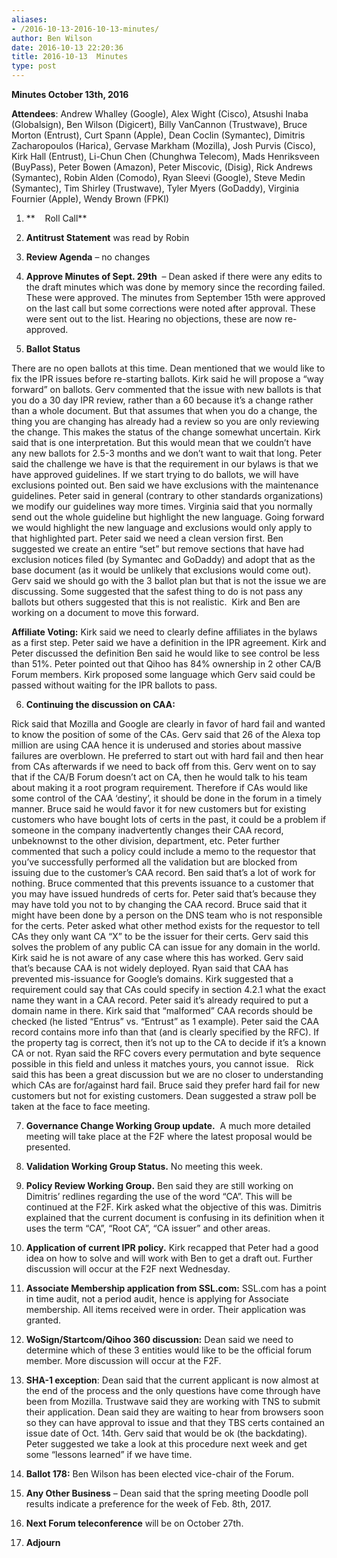 ```yaml
---
aliases:
- /2016-10-13-2016-10-13-minutes/
author: Ben Wilson
date: 2016-10-13 22:20:36
title: 2016-10-13  Minutes
type: post
---
```


**Minutes October 13th, 2016**

**Attendees**: Andrew Whalley (Google), Alex Wight (Cisco), Atsushi Inaba (Globalsign), Ben Wilson (Digicert), Billy VanCannon (Trustwave), Bruce Morton (Entrust), Curt Spann (Apple), Dean Coclin (Symantec), Dimitris Zacharopoulos (Harica), Gervase Markham (Mozilla), Josh Purvis (Cisco), Kirk Hall (Entrust), Li-Chun Chen (Chunghwa Telecom), Mads Henriksveen (BuyPass), Peter Bowen (Amazon), Peter Miscovic, (Disig), Rick Andrews (Symantec), Robin Alden (Comodo), Ryan Sleevi (Google), Steve Medin (Symantec), Tim Shirley (Trustwave), Tyler Myers (GoDaddy), Virginia Fournier (Apple), Wendy Brown (FPKI)

1. **    Roll Call**

1. **Antitrust Statement** was read by Robin

1. **Review Agenda** – no changes

1. **Approve Minutes of Sept. 29th**  – Dean asked if there were any edits to the draft minutes which was done by memory since the recording failed. These were approved. The minutes from September 15th were approved on the last call but some corrections were noted after approval. These were sent out to the list. Hearing no objections, these are now re-approved.

1. **Ballot Status**

There are no open ballots at this time. Dean mentioned that we would like to fix the IPR issues before re-starting ballots. Kirk said he will propose a “way forward” on ballots. Gerv commented that the issue with new ballots is that you do a 30 day IPR review, rather than a 60 because it’s a change rather than a whole document. But that assumes that when you do a change, the thing you are changing has already had a review so you are only reviewing the change. This makes the status of the change somewhat uncertain. Kirk said that is one interpretation. But this would mean that we couldn’t have any new ballots for 2.5-3 months and we don’t want to wait that long. Peter said the challenge we have is that the requirement in our bylaws is that we have approved guidelines. If we start trying to do ballots, we will have exclusions pointed out. Ben said we have exclusions with the maintenance guidelines. Peter said in general (contrary to other standards organizations) we modify our guidelines way more times. Virginia said that you normally send out the whole guideline but highlight the new language. Going forward we would highlight the new language and exclusions would only apply to that highlighted part. Peter said we need a clean version first. Ben suggested we create an entire “set” but remove sections that have had exclusion notices filed (by Symantec and GoDaddy) and adopt that as the base document (as it would be unlikely that exclusions would come out). Gerv said we should go with the 3 ballot plan but that is not the issue we are discussing. Some suggested that the safest thing to do is not pass any ballots but others suggested that this is not realistic.  Kirk and Ben are working on a document to move this forward.

**Affiliate Voting:** Kirk said we need to clearly define affiliates in the bylaws as a first step. Peter said we have a definition in the IPR agreement. Kirk and Peter discussed the definition Ben said he would like to see control be less than 51%. Peter pointed out that Qihoo has 84% ownership in 2 other CA/B Forum members. Kirk proposed some language which Gerv said could be passed without waiting for the IPR ballots to pass.

6. **Continuing the discussion on CAA:**

Rick said that Mozilla and Google are clearly in favor of hard fail and wanted to know the position of some of the CAs. Gerv said that 26 of the Alexa top million are using CAA hence it is underused and stories about massive failures are overblown. He preferred to start out with hard fail and then hear from CAs afterwards if we need to back off from this. Gerv went on to say that if the CA/B Forum doesn’t act on CA, then he would talk to his team about making it a root program requirement. Therefore if CAs would like some control of the CAA ‘destiny’, it should be done in the forum in a timely manner. Bruce said he would favor it for new customers but for existing customers who have bought lots of certs in the past, it could be a problem if someone in the company inadvertently changes their CAA record, unbeknownst to the other division, department, etc. Peter further commented that such a policy could include a memo to the requestor that you’ve successfully performed all the validation but are blocked from issuing due to the customer’s CAA record. Ben said that’s a lot of work for nothing. Bruce commented that this prevents issuance to a customer that you may have issued hundreds of certs for. Peter said that’s because they may have told you not to by changing the CAA record. Bruce said that it might have been done by a person on the DNS team who is not responsible for the certs. Peter asked what other method exists for the requestor to tell CAs they only want CA “X” to be the issuer for their certs. Gerv said this solves the problem of any public CA can issue for any domain in the world. Kirk said he is not aware of any case where this has worked. Gerv said that’s because CAA is not widely deployed. Ryan said that CAA has prevented mis-issuance for Google’s domains. Kirk suggested that a requirement could say that CAs could specify in section 4.2.1 what the exact name they want in a CAA record. Peter said it’s already required to put a domain name in there. Kirk said that “malformed” CAA records should be checked (he listed “Entrus” vs. “Entrust” as 1 example). Peter said the CAA record contains more info than that (and is clearly specified by the RFC). If the property tag is correct, then it’s not up to the CA to decide if it’s a known CA or not. Ryan said the RFC covers every permutation and byte sequence possible in this field and unless it matches yours, you cannot issue.   Rick said this has been a great discussion but we are no closer to understanding which CAs are for/against hard fail. Bruce said they prefer hard fail for new customers but not for existing customers. Dean suggested a straw poll be taken at the face to face meeting.

7. **Governance Change Working Group update.**  A much more detailed meeting will take place at the F2F where the latest proposal would be presented.

1. **Validation Working Group Status.** No meeting this week.

1. **Policy Review Working Group.** Ben said they are still working on Dimitris’ redlines regarding the use of the word “CA”. This will be continued at the F2F. Kirk asked what the objective of this was. Dimitris explained that the current document is confusing in its definition when it uses the term “CA”, “Root CA”, “CA issuer” and other areas.

1. **Application of current IPR policy.** Kirk recapped that Peter had a good idea on how to solve and will work with Ben to get a draft out. Further discussion will occur at the F2F next Wednesday.

1. **Associate Membership application from SSL.com:** SSL.com has a point in time audit, not a period audit, hence is applying for Associate membership. All items received were in order. Their application was granted.

1. **WoSign/Startcom/Qihoo 360 discussion:** Dean said we need to determine which of these 3 entities would like to be the official forum member. More discussion will occur at the F2F.

1. **SHA-1 exception**: Dean said that the current applicant is now almost at the end of the process and the only questions have come through have been from Mozilla. Trustwave said they are working with TNS to submit their application. Dean said they are waiting to hear from browsers soon so they can have approval to issue and that they TBS certs contained an issue date of Oct. 14th. Gerv said that would be ok (the backdating). Peter suggested we take a look at this procedure next week and get some “lessons learned” if we have time.

1. **Ballot 178:** Ben Wilson has been elected vice-chair of the Forum.

1. **Any Other Business** – Dean said that the spring meeting Doodle poll results indicate a preference for the week of Feb. 8th, 2017.

1. **Next Forum teleconference** will be on October 27th.

1. **Adjourn**